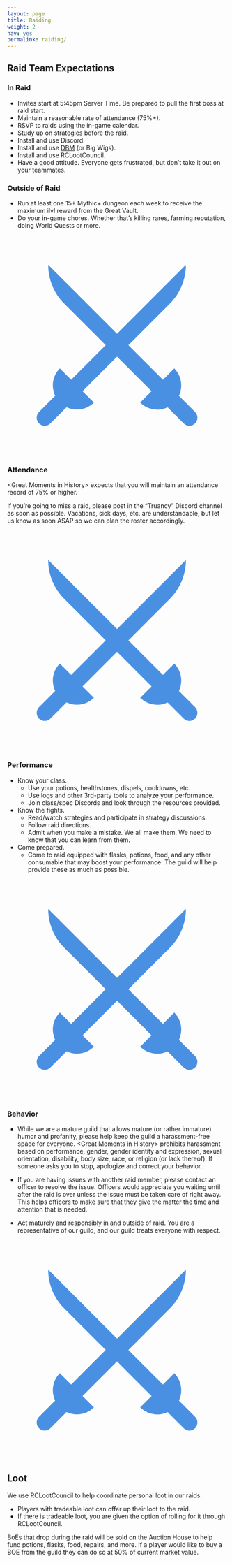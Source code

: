 ```yaml
---
layout: page
title: Raiding
weight: 2
nav: yes
permalink: raiding/
---
```


## Raid Team Expectations

### In Raid
- Invites start at 5:45pm Server Time. Be prepared to pull the first boss at raid start.
- Maintain a reasonable rate of attendance (75%+).
- RSVP to raids using the in-game calendar.
- Study up on strategies before the raid.
- Install and use Discord.
- Install and use [DBM](https://mods.curse.com/addons/wow/deadly-boss-mods) (or Big Wigs).
- Install and use RCLootCouncil.
- Have a good attitude. Everyone gets frustrated, but don’t take it out on your teammates.

### Outside of Raid
- Run at least one 15+ Mythic+ dungeon each week to receive the maximum ilvl reward from the Great Vault.
- Do your in-game chores. Whether that’s killing rares, farming reputation, doing World Quests or more.


<div class="astrodivider"><div class="astrodividermask"></div><span><i><svg height='100%' width='100%'  fill="#4A90E2" xmlns="http://www.w3.org/2000/svg" xmlns:xlink="http://www.w3.org/1999/xlink" version="1.1" x="0px" y="0px" viewBox="0 0 512 512" enable-background="new 0 0 512 512" xml:space="preserve"><path d="M438,411.3l-37.6-37.6c0.1-0.2,0.1-0.2,0.1-0.4c9.7-20.8,6.2-46.3-11-63.5L363,336.3l-80.5-80.5l96.6-96.6  c24-24,37.5-56.6,37.5-90.5L256,229.3L95.4,68.7c0,34,13.5,66.5,37.5,90.5l96.6,96.6L149,336.3l-26.5-26.5  c-17.2,17.2-20.7,42.7-11,63.5c0.1,0.2,0.1,0.2,0.1,0.4L74,411.3c-7.3,7.3-7.3,19.2,0,26.5c7.3,7.3,19.2,7.3,26.5,0l37.6-37.6  c0.2,0.1,0.2,0.1,0.4,0.1c20.8,9.7,46.3,6.2,63.5-11l-26.5-26.5l80.5-80.5l80.5,80.5L310,389.4c17.2,17.2,42.7,20.7,63.5,11  c0.1-0.1,0.2-0.1,0.4-0.1l37.6,37.6c7.3,7.3,19.2,7.3,26.5,0C445.3,430.5,445.3,418.6,438,411.3z"></path></svg></i></span></div>

### Attendance

&lt;Great Moments in History&gt; expects that you will maintain an attendance record of 75% or higher.

If you’re going to miss a raid, please post in the “Truancy” Discord channel as soon as possible. Vacations, sick days, etc. are understandable, but let us know as soon ASAP so we can plan the roster accordingly.

<div class="astrodivider"><div class="astrodividermask"></div><span><i><svg height='100%' width='100%'  fill="#4A90E2" xmlns="http://www.w3.org/2000/svg" xmlns:xlink="http://www.w3.org/1999/xlink" version="1.1" x="0px" y="0px" viewBox="0 0 512 512" enable-background="new 0 0 512 512" xml:space="preserve"><path d="M438,411.3l-37.6-37.6c0.1-0.2,0.1-0.2,0.1-0.4c9.7-20.8,6.2-46.3-11-63.5L363,336.3l-80.5-80.5l96.6-96.6  c24-24,37.5-56.6,37.5-90.5L256,229.3L95.4,68.7c0,34,13.5,66.5,37.5,90.5l96.6,96.6L149,336.3l-26.5-26.5  c-17.2,17.2-20.7,42.7-11,63.5c0.1,0.2,0.1,0.2,0.1,0.4L74,411.3c-7.3,7.3-7.3,19.2,0,26.5c7.3,7.3,19.2,7.3,26.5,0l37.6-37.6  c0.2,0.1,0.2,0.1,0.4,0.1c20.8,9.7,46.3,6.2,63.5-11l-26.5-26.5l80.5-80.5l80.5,80.5L310,389.4c17.2,17.2,42.7,20.7,63.5,11  c0.1-0.1,0.2-0.1,0.4-0.1l37.6,37.6c7.3,7.3,19.2,7.3,26.5,0C445.3,430.5,445.3,418.6,438,411.3z"></path></svg></i></span></div>

### Performance

- Know your class.
  - Use your potions, healthstones, dispels, cooldowns, etc.
  - Use logs and other 3rd-party tools to analyze your performance.
  - Join class/spec Discords and look through the resources provided.
- Know the fights.
  - Read/watch strategies and participate in strategy discussions.
  - Follow raid directions.
  - Admit when you make a mistake. We all make them. We need to know that you can learn from them.
- Come prepared.
  - Come to raid equipped with flasks, potions, food, and any other consumable that may boost your performance. The guild will help provide these as much as possible.

<div class="astrodivider"><div class="astrodividermask"></div><span><i><svg height='100%' width='100%'  fill="#4A90E2" xmlns="http://www.w3.org/2000/svg" xmlns:xlink="http://www.w3.org/1999/xlink" version="1.1" x="0px" y="0px" viewBox="0 0 512 512" enable-background="new 0 0 512 512" xml:space="preserve"><path d="M438,411.3l-37.6-37.6c0.1-0.2,0.1-0.2,0.1-0.4c9.7-20.8,6.2-46.3-11-63.5L363,336.3l-80.5-80.5l96.6-96.6  c24-24,37.5-56.6,37.5-90.5L256,229.3L95.4,68.7c0,34,13.5,66.5,37.5,90.5l96.6,96.6L149,336.3l-26.5-26.5  c-17.2,17.2-20.7,42.7-11,63.5c0.1,0.2,0.1,0.2,0.1,0.4L74,411.3c-7.3,7.3-7.3,19.2,0,26.5c7.3,7.3,19.2,7.3,26.5,0l37.6-37.6  c0.2,0.1,0.2,0.1,0.4,0.1c20.8,9.7,46.3,6.2,63.5-11l-26.5-26.5l80.5-80.5l80.5,80.5L310,389.4c17.2,17.2,42.7,20.7,63.5,11  c0.1-0.1,0.2-0.1,0.4-0.1l37.6,37.6c7.3,7.3,19.2,7.3,26.5,0C445.3,430.5,445.3,418.6,438,411.3z"></path></svg></i></span></div>

### Behavior
- While we are a mature guild that allows mature (or rather immature) humor and profanity, please help keep the guild a harassment-free space for everyone. &lt;Great Moments in History&gt; prohibits harassment based on performance, gender, gender identity and expression, sexual orientation, disability, body size, race, or religion (or lack thereof). If someone asks you to stop, apologize and correct your behavior.

- If you are having issues with another raid member, please contact an officer to resolve the issue. Officers would appreciate you waiting until after the raid is over unless the issue must be taken care of right away. This helps officers to make sure that they give the matter the time and attention that is needed.

- Act maturely and responsibly in and outside of raid. You are a representative of our guild, and our guild treats everyone with respect.

<div class="astrodivider"><div class="astrodividermask"></div><span><i><svg height='100%' width='100%'  fill="#4A90E2" xmlns="http://www.w3.org/2000/svg" xmlns:xlink="http://www.w3.org/1999/xlink" version="1.1" x="0px" y="0px" viewBox="0 0 512 512" enable-background="new 0 0 512 512" xml:space="preserve"><path d="M438,411.3l-37.6-37.6c0.1-0.2,0.1-0.2,0.1-0.4c9.7-20.8,6.2-46.3-11-63.5L363,336.3l-80.5-80.5l96.6-96.6  c24-24,37.5-56.6,37.5-90.5L256,229.3L95.4,68.7c0,34,13.5,66.5,37.5,90.5l96.6,96.6L149,336.3l-26.5-26.5  c-17.2,17.2-20.7,42.7-11,63.5c0.1,0.2,0.1,0.2,0.1,0.4L74,411.3c-7.3,7.3-7.3,19.2,0,26.5c7.3,7.3,19.2,7.3,26.5,0l37.6-37.6  c0.2,0.1,0.2,0.1,0.4,0.1c20.8,9.7,46.3,6.2,63.5-11l-26.5-26.5l80.5-80.5l80.5,80.5L310,389.4c17.2,17.2,42.7,20.7,63.5,11  c0.1-0.1,0.2-0.1,0.4-0.1l37.6,37.6c7.3,7.3,19.2,7.3,26.5,0C445.3,430.5,445.3,418.6,438,411.3z"></path></svg></i></span></div>

## Loot

We use RCLootCouncil to help coordinate personal loot in our raids.
- Players with tradeable loot can offer up their loot to the raid.
- If there is tradeable loot, you are given the option of rolling for it through RCLootCouncil.

BoEs that drop during the raid will be sold on the Auction House to help fund potions, flasks, food, repairs, and more. If a player would like to buy a BOE from the guild they can do so at 50% of current market value.